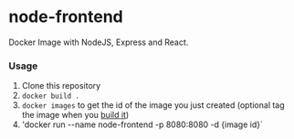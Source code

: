 # node-frontend
Docker Image with NodeJS, Express and React.

### Usage

1. Clone this repository
2. `docker build .`
3. `docker images` to get the id of the image you just created (optional tag the image when you [build it](https://docs.docker.com/engine/reference/commandline/build/))
4. 'docker run --name node-frontend -p 8080:8080 -d {image id}`
